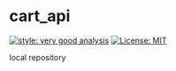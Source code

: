 # cart_api

[![style: very good analysis][very_good_analysis_badge]][very_good_analysis_link]
[![License: MIT][license_badge]][license_link]

local repository 

[license_badge]: https://img.shields.io/badge/license-MIT-blue.svg
[license_link]: https://opensource.org/licenses/MIT
[very_good_analysis_badge]: https://img.shields.io/badge/style-very_good_analysis-B22C89.svg
[very_good_analysis_link]: https://pub.dev/packages/very_good_analysis
